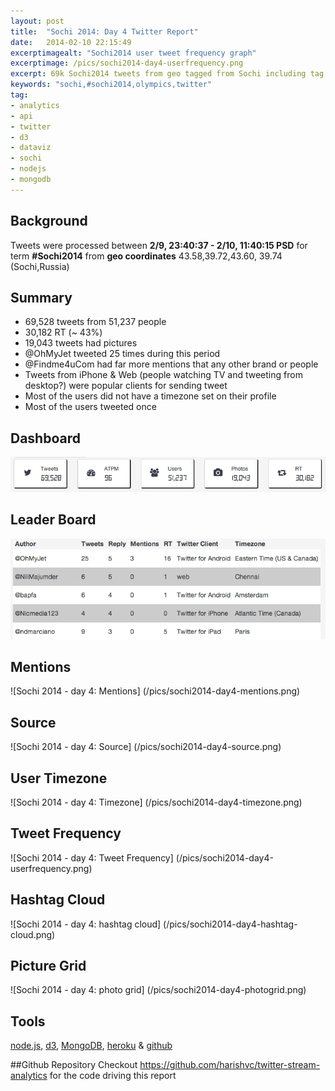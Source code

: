 ```yaml
---
layout: post
title:  "Sochi 2014: Day 4 Twitter Report"
date:   2014-02-10 22:15:49
excerptimagealt: "Sochi2014 user tweet frequency graph"
excerptimage: /pics/sochi2014-day4-userfrequency.png
excerpt: 69k Sochi2014 tweets from geo tagged from Sochi including tag cloud and photo grid! Driven by node.js, mongo.db & d3.
keywords: "sochi,#sochi2014,olympics,twitter"
tag:
- analytics
- api
- twitter   
- d3     
- dataviz 
- sochi
- nodejs
- mongodb 
---
```

## Background
Tweets were processed between <strong>2/9, 23:40:37 - 2/10, 11:40:15 PSD</strong> for term <strong>#Sochi2014</strong> from <strong>geo coordinates</strong> 43.58,39.72,43.60, 39.74 (Sochi,Russia)<p>

## Summary
* 69,528 tweets from 51,237 people
* 30,182 RT (~ 43%)
* 19,043 tweets had pictures
* @OhMyJet tweeted 25 times during this period
* @Findme4uCom had far more mentions that any other brand or people
* Tweets from iPhone & Web (people watching TV and tweeting from desktop?) were popular clients for sending tweet
* Most of the users did not have a timezone set on their profile
* Most of the users tweeted once 


## Dashboard
![Sochi 2014 - day 4: Dashboard](/pics/sochi2014-day4-stats.png)

## Leader Board
![Sochi 2014 - day 4: Leader Board](/pics/sochi2014-day4-leaderboard.png)

## Mentions
![Sochi 2014 - day 4: Mentions] (/pics/sochi2014-day4-mentions.png)

## Source
![Sochi 2014 - day 4: Source] (/pics/sochi2014-day4-source.png)

## User Timezone
![Sochi 2014 - day 4: Timezone] (/pics/sochi2014-day4-timezone.png)

## Tweet Frequency 
![Sochi 2014 - day 4: Tweet Frequency] (/pics/sochi2014-day4-userfrequency.png)

## Hashtag Cloud 
![Sochi 2014 - day 4: hashtag cloud] (/pics/sochi2014-day4-hashtag-cloud.png)

## Picture Grid
![Sochi 2014 - day 4: photo grid] (/pics/sochi2014-day4-photogrid.png)


## Tools
[node.js](http://nodejs.org), [d3](https://github.com/mbostock/d3), [MongoDB](http://www.mongodb.org), [heroku](http://heroku.com) & [github](http://www.github.com)  

##Github Repository
Checkout https://github.com/harishvc/twitter-stream-analytics for the code driving this report

